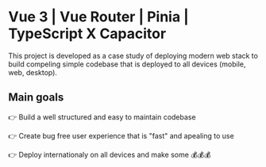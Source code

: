# Vue 3 | Vue Router | Pinia | TypeScript X Capacitor

This project is developed as a case study of deploying modern web stack to build compeling simple codebase that is deployed to all devices (mobile, web, desktop).

## Main goals
:point_right: Build a well structured and easy to maintain codebase

:point_right: Create bug free user experience that is "fast" and apealing to use

:point_right: Deploy internationaly on all devices and make some :moneybag::moneybag::moneybag:
